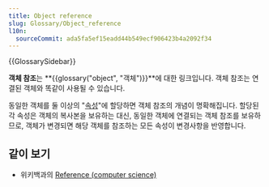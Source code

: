 ```yaml
---
title: Object reference
slug: Glossary/Object_reference
l10n:
  sourceCommit: ada5fa5ef15eadd44b549ecf906423b4a2092f34
---
```


{{GlossarySidebar}}

**객체 참조**는 **{{glossary("object", "객체")}}**에 대한 링크입니다. 객체 참조는 연결된 객체와 똑같이 사용될 수 있습니다.

동일한 객체를 둘 이상의 "[속성](/ko/docs/Glossary/Property/JavaScript)"에 할당하면 객체 참조의 개념이 명확해집니다. 할당된 각 속성은 객체의 복사본을 보유하는 대신, 동일한 객체에 연결되는 객체 참조를 보유하므로, 객체가 변경되면 해당 객체를 참조하는 모든 속성이 변경사항을 반영합니다.

## 같이 보기

- 위키백과의 [Reference (computer science)](<https://en.wikipedia.org/wiki/Reference_(computer_science)>)
